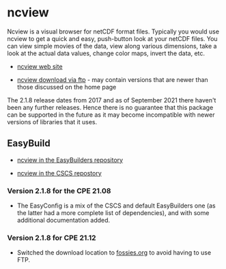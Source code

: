 # ncview

Ncview is a visual browser for netCDF format files. Typically you would use
ncview to get a quick and easy, push-button look at your netCDF files. You
can view simple movies of the data, view along various dimensions, take a
look at the actual data values, change color maps, invert the data, etc.

  * [ncview web site](http://meteora.ucsd.edu/~pierce/ncview_home_page.html)

  * [ncview download via ftp](ftp://cirrus.ucsd.edu/pub/ncview/) - may contain
    versions that are newer than those discussed on the home page

The 2.1.8 release dates from 2017 and as of September 2021 there haven't been
any further releases. Hence there is no guarantee that this package can be
supported in the future as it may become incompatible with newer versions of
libraries that it uses.


## EasyBuild

  * [ncview in the EasyBuilders repository](https://github.com/easybuilders/easybuild-easyconfigs/tree/main/easybuild/easyconfigs/n/ncview)

  * [ncview in the CSCS repostory](https://github.com/eth-cscs/production/tree/master/easybuild/easyconfigs/n/ncview)


### Version 2.1.8 for the CPE 21.08

  * The EasyConfig is a mix of the CSCS and default EasyBuilders one (as the latter
    had a more complete list of dependencies), and with some additional documentation
    added.


### Version 2.1.8 for CPE 21.12

   * Switched the download location to [fossies.org](https://fossies.org/linux/misc/ncview-2.1.8.tar.gz/)
     to avoid having to use FTP.
